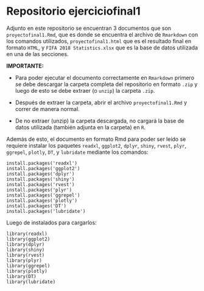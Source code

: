 # Repositorio ejerciciofinal1

Adjunto en este repositorio se encuentran 3 documentos que son `proyectofinal1.Rmd`, que es donde se encuentra el archivo de `Rmarkdown` con los comandos utilizados, `proyectofinal1.html` que es el resultado final en formato `HTML`, y `FIFA 2018 Statistics.xlsx` que es la base de datos utilizada en una de las secciones.

**IMPORTANTE:** 
- Para poder ejecutar el documento correctamente en `Rmarkdown` primero se debe descargar la carpeta completa del repositorio en formato `.zip` y luego de esto se debe extraer (o `unzip`) la carpeta `.zip`.

- Después de extraer la carpeta, abrir el archivo `proyectofinal1.Rmd` y correr de manera normal.

- De no extraer (unzip) la carpeta descargada, no cargará la base de datos utilizada (también adjunta en la carpeta) en `R`.

Además de esto, el documento en formato Rmd para poder ser leído se requiere instalar los paquetes `readxl`, `ggplot2`, `dplyr`, `shiny`, `rvest`, `plyr`, `ggrepel`, `plotly`, `DT`, y `lubridate` mediante los comandos:

```
install.packages('readxl')
install.packages('ggplot2')
install.packages('dplyr')
install.packages('shiny')
install.packages('rvest')
install.packages('plyr')
install.packages('ggrepel')
install.packages('plotly')
install.packages('DT')
install.packages('lubridate')
```

Luego de instalados para cargarlos:

```
library(readxl)
library(ggplot2)
library(dplyr)
library(shiny)
library(rvest)
library(plyr)
library(ggrepel)
library(plotly)
library(DT)
library(lubridate)
```
